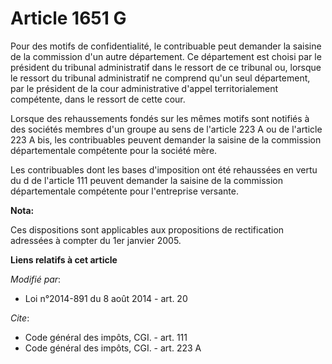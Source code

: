 # Article 1651 G

Pour des motifs de confidentialité, le contribuable peut demander la saisine de la commission d'un autre département. Ce
département est choisi par le président du tribunal administratif dans le ressort de ce tribunal ou, lorsque le ressort du
tribunal administratif ne comprend qu'un seul département, par le président de la cour administrative d'appel
territorialement compétente, dans le ressort de cette cour. 

Lorsque des rehaussements fondés sur les mêmes motifs sont notifiés à des sociétés membres d'un groupe au sens de l'article
223 A ou de l'article 223 A bis, les contribuables peuvent demander la saisine de la commission départementale compétente
pour la société mère. 

Les contribuables dont les bases d'imposition ont été rehaussées en vertu du d de l'article 111 peuvent demander la saisine
de la commission départementale compétente pour l'entreprise versante.

**Nota:**

Ces dispositions sont applicables aux propositions de rectification adressées à compter du 1er janvier 2005.

**Liens relatifs à cet article**

_Modifié par_:

  - Loi n°2014-891 du 8 août 2014 - art. 20

_Cite_:

  - Code général des impôts, CGI. - art. 111
  - Code général des impôts, CGI. - art. 223 A
